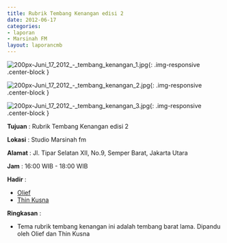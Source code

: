 ```yaml
---
title: Rubrik Tembang Kenangan edisi 2
date: 2012-06-17
categories:
- laporan
- Marsinah FM
layout: laporancmb
---
```



![200px-Juni_17_2012_-_tembang_kenangan_1.jpg](/uploads/200px-Juni_17_2012_-_tembang_kenangan_1.jpg){: .img-responsive .center-block }

![200px-Juni_17_2012_-_tembang_kenangan_2.jpg](/uploads/200px-Juni_17_2012_-_tembang_kenangan_2.jpg){: .img-responsive .center-block }

![200px-Juni_17_2012_-_tembang_kenangan_3.jpg](/uploads/200px-Juni_17_2012_-_tembang_kenangan_3.jpg){: .img-responsive .center-block }


**Tujuan** : Rubrik Tembang Kenangan edisi 2

**Lokasi** : Studio Marsinah fm

**Alamat** : Jl. Tipar Selatan XII, No.9, Semper Barat, Jakarta Utara

**Jam** : 16:00 WIB - 18:00 WIB

**Hadir** : 
* [Olief](http://wiki.ciptamedia.org/wiki/Olief)
* [Thin Kusna](http://wiki.ciptamedia.org/wiki/Thin_Kusna)

**Ringkasan** : 
* Tema rubrik tembang kenangan ini adalah tembang barat lama. Dipandu oleh Olief dan Thin Kusna
